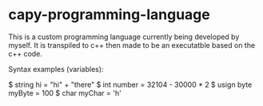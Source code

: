 # capy-programming-language

This is a custom programming language currently being developed by myself. It is transpiled to c++ then made to be an executatble based on the c++ code.

Syntax examples (variables):

$ string hi = "hi" + "there"
$ int number = 32104 - 30000 * 2
$ usign byte myByte = 100
$ char myChar = 'h'
